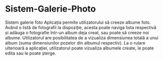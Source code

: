# Sistem-Galerie-Photo
Sistem galerie foto
Aplicația permite utilizatorului să creeze albume foto. Având o listă de fotografii la dispoziție, acesta
poate naviga lista respectivă și adăuga o fotografie într-un album deja creat, sau poate să creeze noi albume.
Utilizatorul are posibilitatea de a vizualiza dimensiunea totală a unui album (suma dimensiunilor pozelor
din albumul respectiv). La o rulare ulterioară a aplicației, utilizatorul poate vizualiza albumele create, le
poate edita sau le poate șterge.
